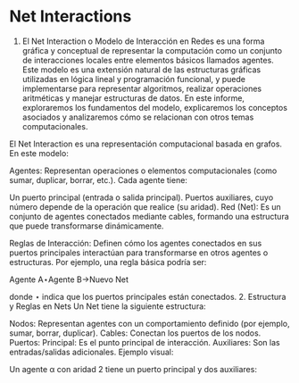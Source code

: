 # Net Interactions
1. El Net Interaction o Modelo de Interacción en Redes es una forma gráfica y conceptual de representar la computación como un 
conjunto de interacciones locales entre elementos básicos llamados agentes. Este modelo es una extensión natural de las 
estructuras gráficas utilizadas en lógica lineal y programación funcional, y puede implementarse para representar algoritmos, realizar operaciones aritméticas y manejar estructuras de datos. En este informe, exploraremos los fundamentos del 
modelo, explicaremos los conceptos asociados y analizaremos cómo se relacionan con otros temas computacionales.

El Net Interaction es una representación computacional basada en grafos. En este modelo:

Agentes: Representan operaciones o elementos computacionales (como sumar, duplicar, borrar, etc.). Cada agente tiene:

Un puerto principal (entrada o salida principal).
Puertos auxiliares, cuyo número depende de la operación que realice (su aridad).
Red (Net): Es un conjunto de agentes conectados mediante cables, formando una estructura que puede transformarse dinámicamente.

Reglas de Interacción: Definen cómo los agentes conectados en sus puertos principales interactúan para transformarse en otros agentes o estructuras. Por ejemplo, una regla básica podría ser:

Agente A⋆Agente B→Nuevo Net

donde ⋆ indica que los puertos principales están conectados.
2. Estructura y Reglas en Nets
Un Net tiene la siguiente estructura:

Nodos: Representan agentes con un comportamiento definido (por ejemplo, sumar, borrar, duplicar).
Cables: Conectan los puertos de los nodos.
Puertos:
Principal: Es el punto principal de interacción.
Auxiliares: Son las entradas/salidas adicionales.
Ejemplo visual:

Un agente α con aridad 2 tiene un puerto principal y dos auxiliares:
